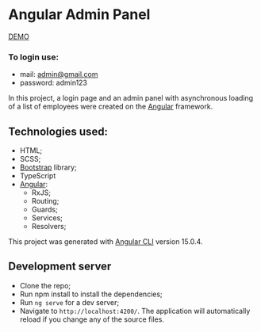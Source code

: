 # Angular Admin Panel

[DEMO](https://wfurs0w.github.io/angular-admin-panel/)

### To login use:
- mail: admin@gmail.com
- password: admin123

In this project, a login page and an admin panel with asynchronous loading of a list of employees were created on the [Angular](https://angular.io/) framework.

## Technologies used:

- HTML;
- SCSS;
- [Bootstrap](https://getbootstrap.com/) library;
- TypeScript
- [Angular](https://angular.io/):
  - RxJS;
  - Routing;
  - Guards;
  - Services;
  - Resolvers;

This project was generated with [Angular CLI](https://github.com/angular/angular-cli) version 15.0.4.

## Development server

- Clone the repo;
- Run npm install to install the dependencies;
- Run `ng serve` for a dev server;
- Navigate to `http://localhost:4200/`. The application will automatically reload if you change any of the source files.


